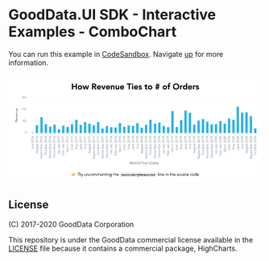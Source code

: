 # GoodData.UI SDK - Interactive Examples - ComboChart

You can run this example in [CodeSandbox](https://codesandbox.io/s/github/gooddata/gooddata-ui-examples/tree/master/example-combochart?file=/src/App/index.js). Navigate [up](https://github.com/gooddata/gooddata-ui-examples) for more information.

[![ComboChart](/assets/example-localhost-combochart.png)](https://codesandbox.io/s/github/gooddata/gooddata-ui-examples/tree/master/example-combochart?file=/src/App/index.js)

## License

(C) 2017-2020 GoodData Corporation

This repository is under the GoodData commercial license available in the [LICENSE](LICENSE) file because it contains a commercial package, HighCharts.
